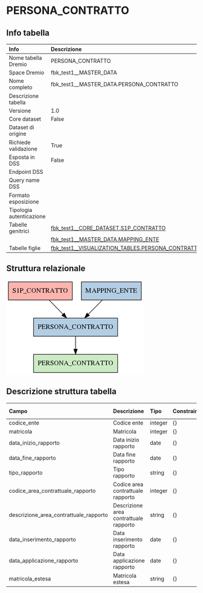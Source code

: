 # PERSONA_CONTRATTO

## Info tabella

| Info                     | Descrizione                                                                                                                       |
|:-------------------------|:----------------------------------------------------------------------------------------------------------------------------------|
| Nome tabella Dremio      | PERSONA_CONTRATTO                                                                                                                 |
| Space Dremio             | fbk_test1__MASTER_DATA                                                                                                            |
| Nome completo            | fbk_test1__MASTER_DATA.PERSONA_CONTRATTO                                                                                          |
| Descrizione tabella      |                                                                                                                                   |
| Versione                 | 1.0                                                                                                                               |
| Core dataset             | False                                                                                                                             |
| Dataset di origine       |                                                                                                                                   |
| Richiede validazione     | True                                                                                                                              |
| Esposta in DSS           | False                                                                                                                             |
| Endpoint DSS             |                                                                                                                                   |
| Query name DSS           |                                                                                                                                   |
| Formato esposizione      |                                                                                                                                   |
| Tipologia autenticazione |                                                                                                                                   |
| Tabelle genitrici        | [fbk_test1__CORE_DATASET.S1P_CONTRATTO](/Documentation/fbk_test1__CORE_DATASET/S1P_CONTRATTO/markdown.md)                         |
|                          | [fbk_test1__MASTER_DATA.MAPPING_ENTE](/Documentation/fbk_test1__MASTER_DATA/MAPPING_ENTE/markdown.md)                             |
| Tabelle figlie           | [fbk_test1__VISUALIZATION_TABLES.PERSONA_CONTRATTO](/Documentation/fbk_test1__VISUALIZATION_TABLES/PERSONA_CONTRATTO/markdown.md) |

## Struttura relazionale

![PERSONA_CONTRATTO](./graph_png.png)

## Descrizione struttura tabella

| Campo                                  | Descrizione                            | Tipo    | Constraints   | Linked data   | errors   |
|:---------------------------------------|:---------------------------------------|:--------|:--------------|:--------------|:---------|
| codice_ente                            | Codice ente                            | integer | {}            |               | {}       |
| matricola                              | Matricola                              | integer | {}            |               | {}       |
| data_inizio_rapporto                   | Data inizio rapporto                   | date    | {}            |               | {}       |
| data_fine_rapporto                     | Data fine rapporto                     | date    | {}            |               | {}       |
| tipo_rapporto                          | Tipo rapporto                          | string  | {}            |               | {}       |
| codice_area_contrattuale_rapporto      | Codice area contrattuale rapporto      | integer | {}            |               | {}       |
| descrizione_area_contrattuale_rapporto | Descrizione area contrattuale rapporto | string  | {}            |               | {}       |
| data_inserimento_rapporto              | Data inserimento rapporto              | date    | {}            |               | {}       |
| data_applicazione_rapporto             | Data applicazione rapporto             | date    | {}            |               | {}       |
| matricola_estesa                       | Matricola estesa                       | string  | {}            |               | {}       |
